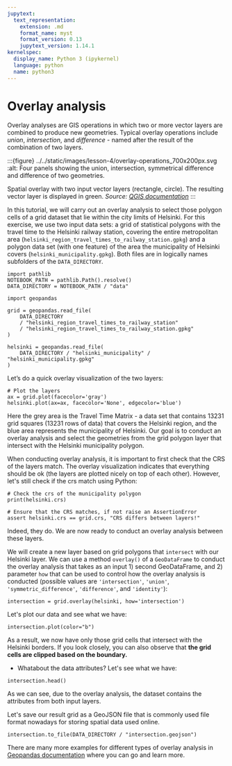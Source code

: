 ```yaml
---
jupytext:
  text_representation:
    extension: .md
    format_name: myst
    format_version: 0.13
    jupytext_version: 1.14.1
kernelspec:
  display_name: Python 3 (ipykernel)
  language: python
  name: python3
---
```


# Overlay analysis

Overlay analyses are GIS operations in which two or more vector layers are
combined to produce new geometries. Typical overlay operations include *union*,
*intersection*, and *difference* - named after the result of the combination of
two layers.


:::{figure} ../../static/images/lesson-4/overlay-operations_700x200px.svg
:alt: Four panels showing the union, intersection, symmetrical difference and difference of two geometries.

Spatial overlay with two input vector layers (rectangle, circle). The resulting vector layer is displayed in green. *Source: [QGIS documentation](https://docs.qgis.org/latest/en/docs/gentle_gis_introduction/vector_spatial_analysis_buffers.html#figure-overlay-operations)*
:::


In this tutorial, we will carry out an overlay analysis to select those polygon
cells of a grid dataset that lie within the city limits of Helsinki. For this
exercise, we use two input data sets: a grid of statistical polygons with the
travel time to the Helsinki railway station, covering the entire metropolitan
area (`helsinki_region_travel_times_to_railway_station.gpkg`) and a polygon
data set (with one feature) of the area the municipality of Helsinki covers
(`helsinki_municipality.gpkg`). Both files are in logically names subfolders
of the `DATA_DIRECTORY`.


```{code-cell}
import pathlib 
NOTEBOOK_PATH = pathlib.Path().resolve()
DATA_DIRECTORY = NOTEBOOK_PATH / "data"
```


```{code-cell}
import geopandas

grid = geopandas.read_file(
    DATA_DIRECTORY
    / "helsinki_region_travel_times_to_railway_station"
    / "helsinki_region_travel_times_to_railway_station.gpkg"
)

helsinki = geopandas.read_file(
    DATA_DIRECTORY / "helsinki_municipality" / "helsinki_municipality.gpkg"
)

```


Let’s do a quick overlay visualization of the two layers:

```{code-cell}
# Plot the layers
ax = grid.plot(facecolor='gray')
helsinki.plot(ax=ax, facecolor='None', edgecolor='blue')
```

Here the grey area is the Travel Time Matrix - a data set that contains  13231
grid squares (13231 rows of data) that covers the Helsinki region, and the blue
area represents the municipality of Helsinki. Our goal is to conduct an overlay
analysis and select the geometries from the grid polygon layer that intersect
with the Helsinki municipality polygon.

When conducting overlay analysis, it is important to first check that the CRS
of the layers match. The overlay visualization indicates that everything should
be ok (the layers are plotted nicely on top of each other). However, let's
still check if the crs match using Python:

```{code-cell}
# Check the crs of the municipality polygon
print(helsinki.crs)
```

```{code-cell}
# Ensure that the CRS matches, if not raise an AssertionError
assert helsinki.crs == grid.crs, "CRS differs between layers!"
```

Indeed, they do. We are now ready to conduct an overlay analysis between these layers. 

We will create a new layer based on grid polygons that `intersect` with our
Helsinki layer. We can use a method `overlay()` of a `GeoDataFrame` to conduct
the overlay analysis that takes as an input 1) second GeoDataFrame, and 2)
parameter `how` that can be used to control how the overlay analysis is
conducted (possible values are `'intersection'`, `'union'`,
`'symmetric_difference'`, `'difference'`, and `'identity'`):

```{code-cell}
intersection = grid.overlay(helsinki, how='intersection')
```

Let's plot our data and see what we have:

```{code-cell}
intersection.plot(color="b")
```

As a result, we now have only those grid cells that intersect with the Helsinki
borders. If you look closely, you can also observe that **the grid cells are
clipped based on the boundary.**

- Whatabout the data attributes? Let's see what we have:

```{code-cell}
intersection.head()
```

As we can see, due to the overlay analysis, the dataset contains the attributes
from both input layers.

Let's save our result grid as a GeoJSON file that is commonly used file format
nowadays for storing spatial data used online.

```{code-cell}
intersection.to_file(DATA_DIRECTORY / "intersection.geojson")
```

There are many more examples for different types of overlay analysis in
[Geopandas documentation](http://geopandas.org/set_operations.html) where you
can go and learn more.
